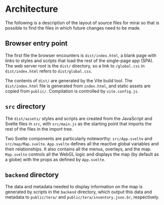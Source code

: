 # Architecture

The following is a description of the layout of source files for mirai so
that is possible to find the files in which future changes need to be made.

## Browser entry point

The first file the browser encounters is `dist/index.html`, a blank page with
links to styles and scripts that load the rest of the single-page app (SPA). The
web server root is the `dist/` directory, so a link to `/global.css` in
`dist/index.html` refers to `dist/global.css`.

The contents of `dist/` are generated by the Vite build tool. The
`dist/index.html` file is generated from `index.html`, and static assets are
copied from `public/`. Compilation is controlled by `vite.config.js`.

## `src` directory

The `dist/assets/` styles and scripts are created from the JavaScript and
Svelte files in `src`, with `src/main.js` as the starting point that imports the
rest of the files in the import tree.

Two Svelte components are particularly noteworthy: `src/App.svelte` and
`src/map/Map.svelte`. `App.svelte` defines all the reactive global variables and
their relationships. It also contains all the menus, overlays, and the map.
`Map.svelte` controls all the WebGL logic and displays the map (by default as a
globe) with the props as defined by `App.svelte`.

## `backend` directory

The data and metadata needed to display information on the map is generated by
scripts in the `backend` directory, which output this data and metadata to
`public/tera/` and `public/tera/inventory.json.br`, respectively.
